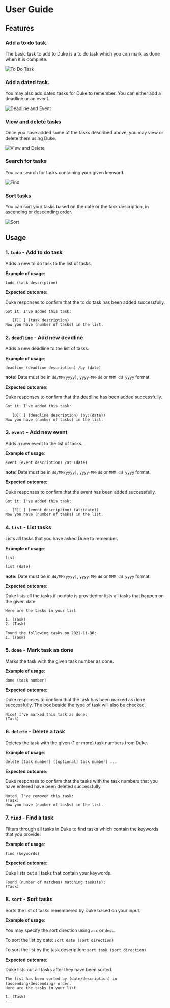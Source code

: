 # User Guide

## Features 

### Add a to do task. 
The basic task to add to Duke is a to do task which you can 
mark as done when it is complete.

![To Do Task](./Todo.png)

### Add a dated task.
You may also add dated tasks for Duke to remember. 
You can either add a deadline or an event.

![Deadline and Event](./DeadlineEvent.png)

### View and delete tasks
Once you have added some of the tasks described above, 
you may view or delete them using Duke.

![View and Delete](./ViewDelete.png)

### Search for tasks
You can search for tasks containing your given keyword.

![Find](./find.png)

### Sort tasks
You can sort your tasks based on the date or the task description,
in ascending or descending order.

![Sort](./sort.png)
## Usage

### 1. `todo` - Add to do task

Adds a new to do task to the list of tasks.

**Example of usage**: 

`todo (task description)`

**Expected outcome**:

Duke responses to confirm that the to do task has
been added successfully.

```
Got it: I've added this task:

   [T][ ] (task description)
Now you have (number of tasks) in the list.
```

### 2. `deadline` - Add new deadline

Adds a new deadline to the list of tasks.

**Example of usage**:

`deadline (deadline description) /by (date)`

**note:** Date must be in ``dd/MM/yyyy]``, ``yyyy-MM-dd`` or `MMM dd yyyy` format.

**Expected outcome**:

Duke responses to confirm that the deadline has
been added successfully.

```
Got it: I've added this task:

   [D][ ] (deadline description) (by:(date))
Now you have (number of tasks) in the list.
```
### 3. `event` - Add new event

Adds a new event to the list of tasks.

**Example of usage**:

`event (event description) /at (date)`

**note:** Date must be in ``dd/MM/yyyy]``, ``yyyy-MM-dd`` or `MMM dd yyyy` format.

**Expected outcome**:

Duke responses to confirm that the event has
been added successfully.

```
Got it: I've added this task:

   [E][ ] (event description) (at:(date))
Now you have (number of tasks) in the list.
```

### 4. `list` - List tasks

Lists all tasks that you have asked Duke to remember.

**Example of usage**:

`list`

`list (date)`

**note:** Date must be in ``dd/MM/yyyy]``, ``yyyy-MM-dd`` or `MMM dd yyyy` format.

**Expected outcome**:

Duke lists all the tasks if no date is provided or lists all tasks that happen on the given date.

```
Here are the tasks in your list:

1. (Task)
2. (Task)
```
```
Found the following tasks on 2021-11-30:
1. (Task)
```

### 5. `done` - Mark task as done

Marks the task with the given task number as done.

**Example of usage**:

`done (task number)`

**Expected outcome**:

Duke responses to confirm that the task has been marked
as done successfully. The box beside the type of task will 
also be checked.

```
Nice! I've marked this task as done:
(Task)
```

### 6. `delete` - Delete a task

Deletes the task with the given (1 or more) task numbers from
Duke.

**Example of usage**:

`delete (task number) ([optional] task number) ...`

**Expected outcome**:

Duke responses to confirm that the tasks with the task numbers that you
have entered have been deleted successfully. 

```
Noted. I've removed this task:
(Task)
Now you have (number of tasks) in the list.
```

### 7. `find` - Find a task

Filters through all tasks in Duke to find tasks which contain
the keywords that you provide.

**Example of usage**:

`find (keywords)`

**Expected outcome**:

Duke lists out all tasks that contain your keywords.

```
Found (number of matches) matching tasks(s):
(Task)
```

### 8. `sort` - Sort tasks

Sorts the list of tasks remembered by Duke based on your input.

**Example of usage**:

You may specify the sort direction using `asc` or `desc`.

To sort the list by date:
`sort date (sort direction)` 

To sort the list by the task description: `sort task (sort direction)`


**Expected outcome**:

Duke lists out all tasks after they have been sorted.

```
The list has been sorted by (date/description) in
(ascending/descending) order.
Here are the tasks in your list:

1. (Task)
...
```
